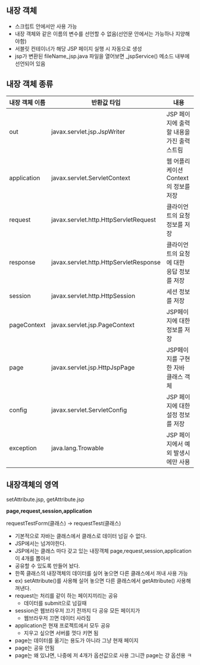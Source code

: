 ## 내장 객체

- 스크립트 안에서만 사용 가능
- 내장 객체와 같은 이름의 변수를 선언할 수 없음(선언문 안에서는 가능하나 지양해야함)
- 서블릿 컨테이너가 해당 JSP 페이지 실행 시 자동으로 생성
- jsp가 변환된 fileName_jsp.java 파일을 열어보면 _jspService() 메소드 내부에 선언되어 있음

## 내장 객체 종류

| 내장 객체 이름 | 반환값 타입 | 내용 |
| --- | --- | --- |
| out | javax.servlet.jsp.JspWriter | JSP 페이지에 출력할 내용을 가진 출력 스트림 |
| application | javax.servlet.ServletContext | 웹 어플리케이션 Context의 정보를 저장 |
| request | javax.servlet.http.HttpServletRequest | 클라이언트의 요청 정보를 저장 |
| response | javax.servlet.http.HttpServletResponse | 클라이언트의 요청에 대한 응답 정보를 저장 |
| session | javax.servlet.http.HttpSession | 세션 정보를 저장 |
| pageContext | javax.servlet.jsp.PageContext | JSP페이지에 대한 정보를 저장 |
| page | javax.servlet.jsp.HttpJspPage | JSP페이지를 구현한 자바 클래스 객체 |
| config | javax.servlet.ServletConfig | JSP 페이지에 대한 설정 정보를 저장 |
| exception | java.lang.Trowable | JSP 페이지에서 예외 발생시에만 사용 |

## 내장객체의 영역

setAttribute.jsp, getAttribute.jsp

**page,request,session,application**

requestTestForm(클래스) → requestTest(클래스)

- 기본적으로 자바는 클래스에서 클래스로 데이터 넘길 수 없다.
- JSP에서는 넘겨야한다.
- JSP에서는 클래스 마다 갖고 있는 내장객체 page,request,session,application 이 4개를 뽑아서
- 공유할 수 있도록 만들어 놨다.
- 한쪽 클래스의 내장객체의 데이터를 실어 놓으면 다른 클래스에서 꺼내 사용 가능
- ex) setAttribute()를 사용해 실어 놓으면 다른 클래스에서 getAttribute() 사용해 꺼낸다.
- request는 처리를 같이 하는 페이지끼리는 공유
    - 데이터를 submit으로 넘길때
- session은 웹브라우저 끄기 전까지 다 공유 모든 페이지가
    - 웹브라우저 끄면 데이터 사라짐
- application은 현재 프로젝트에서 모두 공유
    - 지우고 싶으면 서버를 껏다 키면 됨
- page는 데이터를 옮기는 용도가 아니라 그냥 현재 페이지
- page는 공유 안됨
- page는 왜 있냐면, 나중에 저 4개가 옵션값으로 사용 그니깐 page는 걍 옵션용 ㅋ
